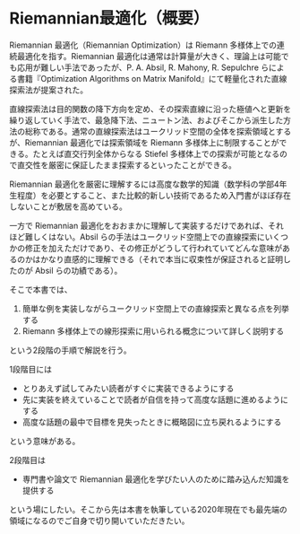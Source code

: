 # Riemannian最適化（概要）

Riemannian 最適化（Riemannian Optimization）は Riemann 多様体上での連続最適化を指す。Riemannian 最適化は通常は計算量が大きく、理論上は可能でも応用が難しい手法であったが、P. A. Absil, R. Mahony, R. Sepulchre らによる書籍『Optimization Algorithms on Matrix Manifold』にて軽量化された直線探索法が提案された。

直線探索法は目的関数の降下方向を定め、その探索直線に沿った極値へと更新を繰り返していく手法で、最急降下法、ニュートン法、およびそこから派生した方法の総称である。通常の直線探索法はユークリッド空間の全体を探索領域とするが、Riemannian 最適化では探索領域を Riemann 多様体上に制限することができる。たとえば直交行列全体からなる Stiefel 多様体上での探索が可能となるので直交性を厳密に保証したまま探索するといったことができる。

Riemannian 最適化を厳密に理解するには高度な数学的知識（数学科の学部4年生程度）を必要とすること、また比較的新しい技術であるため入門書がほぼ存在しないことが敷居を高めている。

一方で Riemannian 最適化をおおまかに理解して実装するだけであれば、それほど難しくはない。Absil らの手法はユークリッド空間上での直線探索にいくつかの修正を加えただけであり、その修正がどうして行われていてどんな意味があるのかはかなり直感的に理解できる（それで本当に収束性が保証されると証明したのが Absil らの功績である）。

そこで本書では、

1. 簡単な例を実装しながらユークリッド空間上での直線探索と異なる点を列挙する
2. Riemann 多様体上での線形探索に用いられる概念について詳しく説明する

という2段階の手順で解説を行う。

1段階目には

* とりあえず試してみたい読者がすぐに実装できるようにする
* 先に実装を終えていることで読者が自信を持って高度な話題に進めるようにする
* 高度な話題の最中で目標を見失ったときに概略図に立ち戻れるようにする

という意味がある。

2段階目は

* 専門書や論文で Riemannian 最適化を学びたい人のために踏み込んだ知識を提供する

という場にしたい。そこから先は本書を執筆している2020年現在でも最先端の領域になるのでご自身で切り開いていただきたい。

